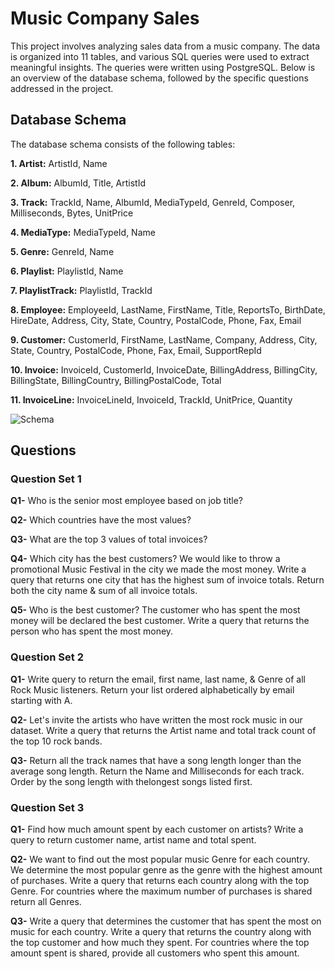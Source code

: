 # Music Company Sales

This project involves analyzing sales data from a music company. The data is organized into 11 tables, and various SQL queries were used to extract meaningful insights. The queries were written using PostgreSQL. Below is an overview of the database schema, followed by the specific questions addressed in the project.

## Database Schema

The database schema consists of the following tables:

**1. Artist:** ArtistId, Name

**2. Album:** AlbumId, Title, ArtistId

**3. Track:** TrackId, Name, AlbumId, MediaTypeId, GenreId, Composer, Milliseconds, Bytes, UnitPrice

**4. MediaType:** MediaTypeId, Name

**5. Genre:** GenreId, Name

**6. Playlist:** PlaylistId, Name

**7. PlaylistTrack:** PlaylistId, TrackId

**8. Employee:** EmployeeId, LastName, FirstName, Title, ReportsTo, BirthDate, HireDate, Address, City, State, Country, PostalCode, Phone, Fax, Email

**9. Customer:** CustomerId, FirstName, LastName, Company, Address, City, State, Country, PostalCode, Phone, Fax, Email, SupportRepId

**10. Invoice:** InvoiceId, CustomerId, InvoiceDate, BillingAddress, BillingCity, BillingState, BillingCountry, BillingPostalCode, Total

**11. InvoiceLine:** InvoiceLineId, InvoiceId, TrackId, UnitPrice, Quantity


![Schema](https://github.com/gagansaleria/SQL_Music_Database/assets/150334606/6090f110-620e-45c5-bc7b-90c60dd58c27)


## Questions

### Question Set 1

**Q1-** Who is the senior most employee based on job title?

**Q2-** Which countries have the most values?

**Q3-** What are the top 3 values of total invoices?

**Q4-** Which city has the best customers? We would like to throw a promotional Music Festival in the city we made the most money. Write a query that returns one city that has the highest sum of invoice totals. Return both the city name & sum of all invoice totals.

**Q5-** Who is the best customer? The customer who has spent the most money will be declared the best customer. Write a query that returns the person who has spent the most money.

### Question Set 2

**Q1-** Write query to return the email, first name, last name, & Genre of all Rock Music listeners. Return your list ordered alphabetically by email starting with A.

**Q2-** Let's invite the artists who have written the most rock music in our dataset. Write a query that returns the Artist name and total track count of the top 10 rock bands.

**Q3-** Return all the track names that have a song length longer than the average song length. Return the Name and Milliseconds for each track. Order by the song length with thelongest songs listed first.

### Question Set 3

**Q1-** Find how much amount spent by each customer on artists? Write a query to return customer name, artist name and total spent.

**Q2-** We want to find out the most popular music Genre for each country. We determine the most popular genre as the genre with the highest amount of purchases. Write a query that returns each country along with the top Genre. For countries where the maximum number of purchases is shared return all Genres.

**Q3-** Write a query that determines the customer that has spent the most on music for each country. Write a query that returns the country along with the top customer and how much they spent. For countries where the top amount spent is shared, provide all customers who spent this amount.
